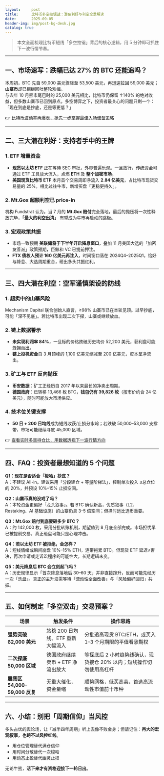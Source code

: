 ```yaml
---
layout:     post
title:      比特币多空拉锯战：潜在利好与利空全景解读
date:       2025-09-05
header-img: img/post-bg-desk.jpg
catalog: true
---
```


> 本文全面梳理比特币短线「多空拉锯」背后的核心逻辑，用 5 分钟即可抓住下一波行情节奏。

---

## 一、市场速写：跌幅已达 27% 的 BTC 还能追吗？

本周初，BTC 先自 59,000 美元骤降至 53,500 美元，再迅速拉回 59,000 美元；**山寨币**却已相继回吐整轮涨幅。  
与去年 10 月熊市尾巴时的 25,000 美元相比，比特币仍保留 ↑140% 的绝对收益，但多数山寨币已回到原点。多空博弈之下，投资者最关心的问题只剩一个：  
「现在到底是抄底，还是等更低？」

👉 [比特币波动率再爆表，抢先一步掌握最佳入场储备策略](https://okxdog.com/)

---

## 二、三大潜在利好：支持者手中的王牌

### 1. ETF 增量资金
- **现货以太坊 ETF** 正在等待 SEC 审批，外界普遍乐观。一旦放行，传统资金可通过 ETF 工具放大流入，点燃 **ETH** 及 **整个加密市场**。
- **美国现货比特币 ETF** 本月首个交易周即净流入 **2.84 亿美元**，占比特币现货交易量的 25%，相比过往牛市，新增买盘「更稳更持久」。

### 2. Mt.Gox 超额利空已 price-in
机构 Fundstrat 认为，当 7 月的 **Mt.Gox 赔付**完全落地，最后的抛压将一次性释放完毕，**「最大的利空出清」** 有望成为牛市再启动的跳板。

### 3. 宏观政策共振
- 市场一致预期 **美联储将于下半年开启降息窗口**，叠加 11 月美国大选的「加密友善派」政策预期，巨鲸和 VC 已提前押注。
- **FTX 债权人预计 160 亿美元再注入**，时间窗口落在 2024Q4–2025Q1，恰好与降息、大选周期重合，砸出多头共振红利。

---

## 三、四大潜在利空：空军谨慎架设的防线

### 1. 超卖中的山寨风险
Mechanism Capital 联合创始人直言，≥98% 山寨币已在本轮见顶。过早抄底，可能「深不见底」。若比特币出现二次下探，山寨或继续放血。

### 2. 链上数据警示
- **未实现利润率 84%**，一旦标的价格跌破历史均价 52,200 美元，获利盘可能蜂拥而出。
- **链上投机资金**自 3 月顶峰的 1,100 亿美元缩减至 200 亿美元，资本呈净流出。

### 3. 矿工与 ETF 反向抛压
- **币安数据**：矿工正经历自 2017 年以来最长的净卖出周期。  
- **德国政府**：已转移 13,466 枚 BTC，**钱包仍有 39,826 枚**（按市价约合 24 亿美元），随时可能放大市场供应。

### 4. 技术位关键支撑
- **50 日 + 200 日均线**成为短线收获/止损分水岭；若跌破 50,000–53,000 支撑带，市场可能继续寻底 45,000 区域。

👉 [查看实时多空持仓比，用数据透视下一波行情方向](https://okxdog.com/)

---

## 四、FAQ：投资者最想知道的 5 个问题

**Q1：现在是否适合「梭哈」抄底？**  
A：不建议 All-in。建议采用「分段建仓 + 等量阶梯法」，控制单次投入 ≤总仓位的 20%，并预设 10%–15% 止损空间。

**Q2：山寨币真的没戏了吗？**  
A：本轮资金更偏好「龙头叙事」。若 BTC 确认新高，优质叙事（L2、Restaking、AI 基础设施）的山寨仍具 3–5 倍空间；但择时远比选币重要。

**Q3：Mt.Gox 赔付到底要砸多少 BTC？**  
A：约 142,000 枚，采用分批转账机制，期望值到 8 月底全部完成。市场担忧早已被提前交易，真正砸盘可能只是心理冲击。

**Q4：若以太坊 ETF 被拒绝，会怎样？**  
A：短线情绪或瞬间崩盘 10%–15% ETH，连带拖累 BTC。但现货 ETF 延迟≠否决，再次申请或走诉讼程序的可能性大，长期逻辑未变。

**Q5：美元降息后 BTC 会立刻起飞吗？**  
A：历史规律显示「首次降息落地后 30–60 天」并非直接蹿升，反而可能先经历一次「洗盘」。真正的主升浪需等待「流动性全面改善」与「风险偏好回归」共振。

---

## 五、如何制定「多空双击」交易预案？

| 场景 | 触发条件 | 操作思路 |
|---|---|---|
| **强势突破 62,000 美元** | 站稳 200 日均线、ETF 重新大幅流入 | 分批追高现货 BTC/ETH，或买入 1–3 个月期限的平值看涨期权 |
| **二次探底 50,000 区域** | 德国政府继续卖币 + ETF 净流出放大 | 等探底后 2 小时趋势线确认，现货接仓 20% 以内；短线操作切勿使用高杠杆 |
| **震荡区 54,000–59,000 反复** | 无重大催化，资金量缩 | 顺势网格，低买高卖，首选高流动性市值前十币种 |

---

## 六、小结：别把「周期信仰」当风控

多头占优的舆论场，让「减半四年周期」听上去像不败金身；但请记住：**再大的宏观叙事，也跨不过风控红线**。  
- 用仓位管理替代满仓信仰  
- 用时间分散替代一次梭哈  
- 用动态止盈替代幽灵止损

无论牛熊，**活下来才有资格迎接下一轮日出**。
